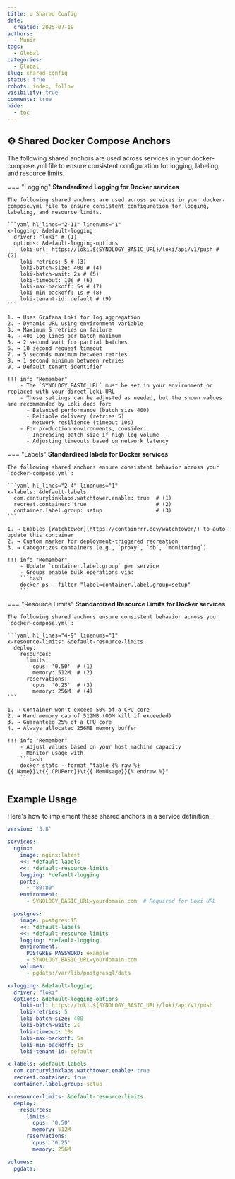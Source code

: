 ```yaml
---
title: ⚙️ Shared Config
date:
  created: 2025-07-19
authors:
  - Munir
tags:
  - Global
categories:
  - Global
slug: shared-config
status: true
robots: index, follow
visibility: true
comments: true
hide:
  - toc
---
```


## ⚙️ Shared Docker Compose Anchors

The following shared anchors are used across services in your docker-compose.yml file to ensure consistent configuration for logging, labeling, and resource limits.

<!-- more -->

=== "Logging"
    **Standardized Logging for Docker services**

    The following shared anchors are used across services in your docker-compose.yml file to ensure consistent configuration for logging, labeling, and resource limits.

    ```yaml hl_lines="2-11" linenums="1"
    x-logging: &default-logging
      driver: "loki" # (1)
      options: &default-logging-options
        loki-url: https://loki.${SYNOLOGY_BASIC_URL}/loki/api/v1/push # (2)
        loki-retries: 5 # (3)
        loki-batch-size: 400 # (4)
        loki-batch-wait: 2s # (5)
        loki-timeout: 10s # (6)
        loki-max-backoff: 5s # (7)
        loki-min-backoff: 1s # (8)
        loki-tenant-id: default # (9)
    ```

    1. → Uses Grafana Loki for log aggregation
    2. → Dynamic URL using environment variable
    3. → Maximum 5 retries on failure
    4. → 400 log lines per batch maximum
    5. → 2 second wait for partial batches
    6. → 10 second request timeout
    7. → 5 seconds maximum between retries
    8. → 1 second minimum between retries
    9. → Default tenant identifier

    !!! info "Remember"
        - The `SYNOLOGY_BASIC_URL` must be set in your environment or replaced with your direct Loki URL
        - These settings can be adjusted as needed, but the shown values are recommended by Loki docs for:
          - Balanced performance (batch size 400)
          - Reliable delivery (retries 5)
          - Network resilience (timeout 10s)
        - For production environments, consider:
          - Increasing batch size if high log volume
          - Adjusting timeouts based on network latency

=== "Labels"
    **Standardized labels for Docker services**

    The following shared anchors ensure consistent behavior across your `docker-compose.yml`:

    ```yaml hl_lines="2-4" linenums="1"
    x-labels: &default-labels
      com.centurylinklabs.watchtower.enable: true  # (1)
      recreat.container: true                      # (2)
      container.label.group: setup                 # (3)
    ```

    1. → Enables [Watchtower](https://containrrr.dev/watchtower/) to auto-update this container
    2. → Custom marker for deployment-triggered recreation
    3. → Categorizes containers (e.g., `proxy`, `db`, `monitoring`)

    !!! info "Remember"
        - Update `container.label.group` per service
        - Groups enable bulk operations via:
        ```bash
        docker ps --filter "label=container.label.group=setup"
        ```

=== "Resource Limits"
    **Standardized Resource Limits for Docker services**

    The following shared anchors ensure consistent behavior across your `docker-compose.yml`:

    ```yaml hl_lines="4-9" linenums="1"
    x-resource-limits: &default-resource-limits
      deploy:
        resources:
          limits:
            cpus: '0.50'  # (1)
            memory: 512M  # (2)
          reservations:
            cpus: '0.25'  # (3)
            memory: 256M  # (4)
    ```

    1. → Container won't exceed 50% of a CPU core
    2. → Hard memory cap of 512MB (OOM kill if exceeded)
    3. → Guaranteed 25% of a CPU core
    4. → Always allocated 256MB memory buffer

    !!! info "Remember"
        - Adjust values based on your host machine capacity
        - Monitor usage with
        ```bash
        docker stats --format "table {% raw %}{{.Name}}\t{{.CPUPerc}}\t{{.MemUsage}}{% endraw %}"
        ```

## Example Usage

Here's how to implement these shared anchors in a service definition:

```yaml linenums="1"
version: '3.8'

services:
  nginx:
    image: nginx:latest
    <<: *default-labels
    <<: *default-resource-limits
    logging: *default-logging
    ports:
      - "80:80"
    environment:
      - SYNOLOGY_BASIC_URL=yourdomain.com  # Required for Loki URL

  postgres:
    image: postgres:15
    <<: *default-labels
    <<: *default-resource-limits
    logging: *default-logging
    environment:
      POSTGRES_PASSWORD: example
      - SYNOLOGY_BASIC_URL=yourdomain.com
    volumes:
      - pgdata:/var/lib/postgresql/data

x-logging: &default-logging
  driver: "loki"
  options: &default-logging-options
    loki-url: https://loki.${SYNOLOGY_BASIC_URL}/loki/api/v1/push
    loki-retries: 5
    loki-batch-size: 400
    loki-batch-wait: 2s
    loki-timeout: 10s
    loki-max-backoff: 5s
    loki-min-backoff: 1s
    loki-tenant-id: default

x-labels: &default-labels
  com.centurylinklabs.watchtower.enable: true
  recreat.container: true
  container.label.group: setup

x-resource-limits: &default-resource-limits
  deploy:
    resources:
      limits:
        cpus: '0.50'
        memory: 512M
      reservations:
        cpus: '0.25'
        memory: 256M

volumes:
  pgdata:
```
